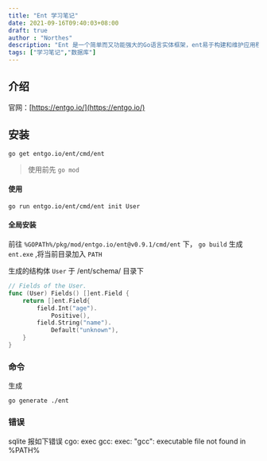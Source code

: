 ```yaml
---
title: "Ent 学习笔记"
date: 2021-09-16T09:40:03+08:00
draft: true
author : "Northes"
description: "Ent 是一个简单而又功能强大的Go语言实体框架，ent易于构建和维护应用程序与大数据模型。"
tags: ["学习笔记","数据库"]
---
```


## 介绍
官网：[https://entgo.io/](https://entgo.io/)

## 安装
```shell
go get entgo.io/ent/cmd/ent
```
> 使用前先 `go mod`
#### 使用
```shell
go run entgo.io/ent/cmd/ent init User
```
#### 全局安装
前往 `%GOPATh%/pkg/mod/entgo.io/ent@v0.9.1/cmd/ent` 下， `go build` 生成 `ent.exe` ,将当前目录加入 `PATH`

生成的结构体 `User` 于 /ent/schema/ 目录下


```go
// Fields of the User.
func (User) Fields() []ent.Field {
    return []ent.Field{
        field.Int("age").
            Positive(),
        field.String("name").
            Default("unknown"),
    }
}
```

### 命令
生成
```shell
go generate ./ent
```


### 错误
sqlite 报如下错误
cgo: exec gcc: exec: "gcc": executable file not found in %PATH%
